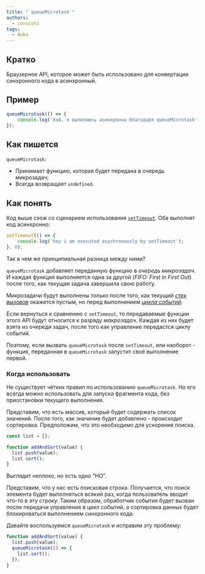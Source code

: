 ```yaml
---
title: "`queueMicrotask`"
authors:
  - corocoto
tags:
  - doka
---
```


## Кратко

Браузерное API, которое может быть использовано для конвертации синхронного кода в асинхронный.

## Пример

```js
queueMicrotask(() => {
    console.log('Хэй, я выполнюсь асинхронно благодаря queueMicrotask');
});
```

## Как пишется

`queueMicrotask`:
* Принимает функцию, которая будет передана в очередь микрозадач;
* Всегда возвращает `undefined`.

## Как понять

Код выше схож со сценарием использования [`setTimeout`](/js/settimeout/). Оба выполнят код асинхронно:

```js
setTimeout(() => {
    console.log('hey i am executed asychronously by setTimeout');
}, 0);
```

Так в чем же принципиальная разница между ними?

`queueMicrotask` добавляет переданную функцию в _очередь микрозадач_. И каждая функция выполняется одна за другой (_FIFO: First in First Out_) после того, как текущая задача завершила свою работу.

Микрозадачи будут выполнены только после того, как текущий _[стек вызовов](../async-in-js/index.md#stek-vyzovov/)_ окажется пустым, но перед выполнением _[цикла событий](../async-in-js/index.md#cikl-sobytiy/)_.

Если вернуться к сравнению с `setTimeout`, то передаваемые функции этого API будут относится к разряду _макрозадач_. Каждая из них будет взята из очереди задач, после того как управление передастся циклу событий.

Поэтому, если вызвать `queueMicrotask` после `setTimeout`, или наоборот - функция, переданная в `queueMicrotask` запустит своё выполнение первой.

### Когда использовать

Не существует чётких правил по использованию `queueMicrotask`. Но его всегда можно использовать для запуска фрагмента кода, без приостановки текущего выполнения.

Представим, что есть массив, который будет содержать список значений. После того, как значение будет добавлено - происходит сортировка. Предположим, что это необходимо для ускорения поиска.

```js
const list = [];

function addAndSort(value) {
  list.push(value);
  list.sort();
}
```

Выглядит неплохо, но есть одно "НО".

Представим, что у нас есть поисковая строка. Получается, что поиск элемента будет выполняться всякий раз, когда пользователь вводит что-то в эту строку. Таким образом, обработчик события будет вызван после передачи управления в цикл событий, а сортировка данных будет блокироваться выполнением синхронного кода.

Давайте воспользуемся `queueMicrotask` и исправим эту проблему:
```js
function addAndSort(value) {
  list.push(value);
  queueMicrotask(() => {
    list.sort();
  });
}
```
